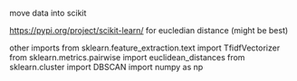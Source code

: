 move data into scikit

https://pypi.org/project/scikit-learn/ for eucledian distance (might be best) 

other imports
    from sklearn.feature_extraction.text import TfidfVectorizer
    from sklearn.metrics.pairwise import euclidean_distances
    from sklearn.cluster import DBSCAN
    import numpy as np
